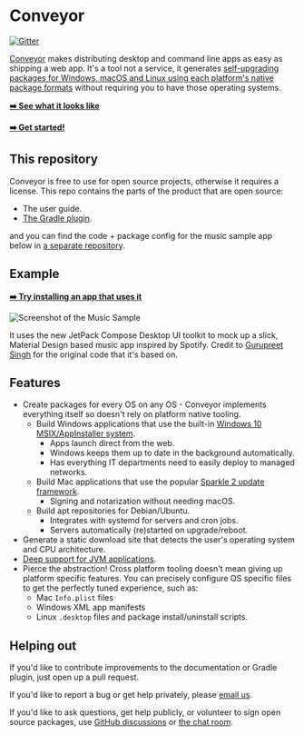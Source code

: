 # Conveyor

[![Gitter](https://badges.gitter.im/hydraulic-software/community.svg)](https://gitter.im/hydraulic-software/community?utm_source=badge&utm_medium=badge&utm_campaign=pr-badge)

[Conveyor](https://docs.hydraulic.dev) makes distributing desktop and command line apps as easy as shipping a web app. It's a tool not a
service, it generates [self-upgrading packages for Windows, macOS and Linux using each platform's native package formats](https://docs.hydraulic.dev/prerelease/outputs.md)
without requiring you to have those operating systems.

**[ ➡️ See what it looks like ](https://docs.hydraulic.dev/assets/promo.mp4)**

**[ ➡️ Get started!](https://docs.hydraulic.dev)**

## This repository

Conveyor is free to use for open source projects, otherwise it requires a license. This repo contains the parts of the product that are
open source:

* The user guide.
* [The Gradle plugin](gradle-plugin/README.md).

and you can find the code + package config for the music sample app below in [a separate repository](https://github.com/hydraulic-software/compose-music-app).

## Example

**[ ➡️ Try installing an app that uses it](https://downloads.hydraulic.dev/compose-sample/download.html)**

![Screenshot of the Music Sample](https://media.giphy.com/media/NMLgK1lJ8UGtNxx3ja/giphy.gif)

It uses the new JetPack Compose Desktop UI toolkit to mock up a slick, Material Design based music app inspired by Spotify. Credit 
to [Gurupreet Singh](https://github.com/Gurupreet) for the original code that it's based on. 

## Features

* Create packages for every OS on any OS - Conveyor implements everything itself so doesn't rely on platform native tooling.
    * Build Windows applications that use the built-in [Windows 10 MSIX/AppInstaller system](https://docs.hydraulic.dev/prerelease/outputs.md).
        * Apps launch direct from the web.
        * Windows keeps them up to date in the background automatically.
        * Has everything IT departments need to easily deploy to managed networks.
    * Build Mac applications that use the popular [Sparkle 2 update framework](https://sparkle-project.org/).
        * Signing and notarization without needing macOS.
    * Build apt repositories for Debian/Ubuntu.
        * Integrates with systemd for servers and cron jobs.
        * Servers automatically (re)started on upgrade/reboot.
* Generate a static download site that detects the user's operating system and CPU architecture.
* [Deep support for JVM applications](https://docs.hydraulic.dev/prerelease/outputs.md#jvm-applications).
* Pierce the abstraction! Cross platform tooling doesn't mean giving up platform specific features. You can precisely configure OS specific files to get the perfectly tuned experience, such as:
    * Mac `Info.plist` files
    * Windows XML app manifests
    * Linux `.desktop` files and package install/uninstall scripts.

## Helping out

If you'd like to contribute improvements to the documentation or Gradle plugin, just open up a pull request.

If you'd like to report a bug or get help privately, please [email us](mailto:contact@hydraulic.software).

If you'd like to ask questions, get help publicly, or volunteer to sign open source packages, use [GitHub discussions](https://github.com/hydraulic-software/conveyor/discussions) or [the chat room](https://gitter.im/hydraulic-software/community).
